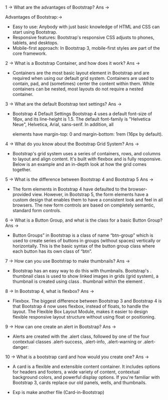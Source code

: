 1 -> What are the advantages of Bootstrap? 
Ans -> 

Advantages of Bootstrap:->

- Easy to use: Anybody with just basic knowledge of HTML and CSS can start using Bootstrap.
- Responsive features: Bootstrap's responsive CSS adjusts to phones, tablets, and desktops.
- Mobile-first approach: In Bootstrap 3, mobile-first styles are part of the core framework.

2 -> What is a Bootstrap Container, and how does it work?
Ans ->

- Containers are the most basic layout element in Bootstrap and are required when using our default grid system. Containers are used to contain, pad, and (sometimes) center the content within them. While containers can be nested, most layouts do not require a nested container.

3 -> What are the default Bootstrap text settings? 
Ans -> 

- Bootstrap 4 Default Settings
Bootstrap 4 uses a default font-size of 16px, and its line-height is 1.5. The default font-family is "Helvetica Neue", Helvetica, Arial, sans-serif. In addition, all <p> elements have margin-top: 0 and margin-bottom: 1rem (16px by default).

4 -> What do you know about the Bootstrap Grid System? 
Ans -> 

- Bootstrap's grid system uses a series of containers, rows, and columns to layout and align content. It's built with flexbox and is fully responsive. Below is an example and an in-depth look at how the grid comes together.

5 -> What is the difference between Bootstrap 4 and Bootstrap 5 
Ans -> 

- The form elements in Bootstrap 4 have defaulted to the browser-provided view. However, in Bootstrap 5, the form elements have a custom design that enables them to have a consistent look and feel in all browsers. The new form controls are based on completely semantic, standard form controls.

6 -> What is a Button Group, and what is the class for a basic Button Group?
Ans -> 

- Button Groups” in Bootstrap is a class of name “btn-group” which is used to create series of buttons in groups (without spaces) vertically or horizontally. This is the basic syntax of the button group class where each button has its own class of “btn”.

7 -> How can you use Bootstrap to make thumbnails? 
Ans -> 

- Bootstrap has an easy way to do this with thumbnails. Bootstrap's . thumbnail class is used to show linked images in grids (grid system), a thumbnail is created using class . thumbnail within the element <a>.

8 -> In Bootstrap 4, what is flexbox? 
Ans ->

- Flexbox. The biggest difference between Bootstrap 3 and Bootstrap 4 is that Bootstrap 4 now uses flexbox, instead of floats, to handle the layout. The Flexible Box Layout Module, makes it easier to design flexible responsive layout structure without using float or positioning.

9 -> How can one create an alert in Bootstrap? 
Ans -> 

- Alerts are created with the .alert class, followed by one of the four contextual classes .alert-success, .alert-info, .alert-warning or .alert-danger:

10 -> What is a bootstrap card and how would you create one? 
Ans ->

- A card is a flexible and extensible content container. It includes options for headers and footers, a wide variety of content, contextual background colors, and powerful display options. If you're familiar with Bootstrap 3, cards replace our old panels, wells, and thumbnails.

- Exp is make another file (Card-in-Bootstrap)